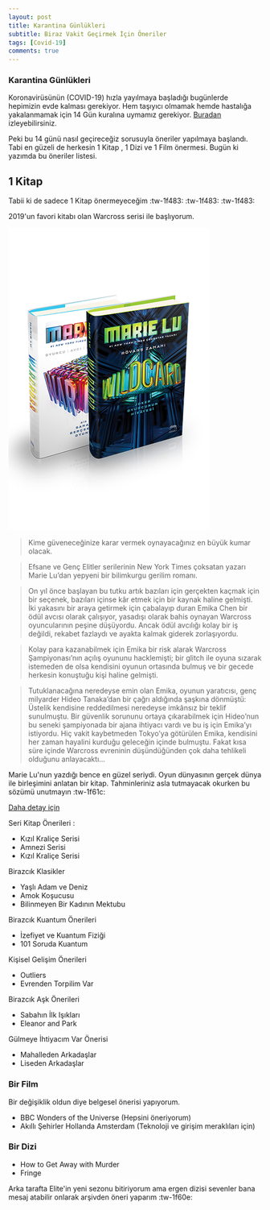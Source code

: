 ```yaml
---
layout: post
title: Karantina Günlükleri
subtitle: Biraz Vakit Geçirmek İçin Öneriler
tags: [Covid-19]
comments: true
---
```


### Karantina Günlükleri

Koronavirüsünün  (COVID-19) hızla yayılmaya başladığı bugünlerde hepimizin evde kalması gerekiyor. Hem taşıyıcı olmamak hemde hastalığa yakalanmamak için 14 Gün kuralına uymamız gerekiyor. [Buradan](https://twitter.com/drfahrettinkoca/status/1239619552662761474?s=20 "Buradan") izleyebilirsiniz.

Peki bu 14 günü nasıl geçireceğiz sorusuyla öneriler yapılmaya başlandı. Tabi en güzeli de herkesin 1 Kitap , 1 Dizi ve 1 Film önermesi. 
Bugün ki yazımda bu öneriler listesi.

## 1 Kitap

Tabii ki de sadece 1 Kitap önermeyeceğim :tw-1f483: :tw-1f483: :tw-1f483:

2019'un favori kitabı olan Warcross serisi ile başlıyorum.

![](/img/marielu.jpg)

>  Kime güveneceğinize karar vermek oynayacağınız en büyük kumar olacak.

> Efsane ve Genç Elitler serilerinin New York Times çoksatan yazarı Marie Lu’dan yepyeni bir bilimkurgu gerilim romanı.

> On yıl önce başlayan bu tutku artık bazıları için gerçekten kaçmak için bir seçenek, bazıları içinse kâr etmek için bir kaynak haline gelmişti. İki yakasını bir araya getirmek için çabalayıp duran Emika Chen bir ödül avcısı olarak çalışıyor, yasadışı olarak bahis oynayan Warcross oyuncularının peşine düşüyordu. Ancak ödül avcılığı kolay bir iş değildi, rekabet fazlaydı ve ayakta kalmak giderek zorlaşıyordu.

> Kolay para kazanabilmek için Emika bir risk alarak Warcross Şampiyonası’nın açılış oyununu hacklemişti; bir glitch ile oyuna sızarak istemeden de olsa kendisini oyunun ortasında bulmuş ve bir gecede herkesin konuştuğu kişi haline gelmişti.

> Tutuklanacağına neredeyse emin olan Emika, oyunun yaratıcısı, genç milyarder Hideo Tanaka’dan bir çağrı aldığında şaşkına dönmüştü: Üstelik kendisine reddedilmesi neredeyse imkânsız bir teklif sunulmuştu. Bir güvenlik sorununu ortaya çıkarabilmek için Hideo’nun bu seneki şampiyonada bir ajana ihtiyacı vardı ve bu iş için Emika’yı istiyordu. Hiç vakit kaybetmeden Tokyo’ya götürülen Emika, kendisini her zaman hayalini kurduğu geleceğin içinde bulmuştu. Fakat kısa süre içinde Warcross evreninin düşündüğünden çok daha tehlikeli olduğunu anlayacaktı…


Marie Lu'nun yazdığı bence en güzel seriydi.  Oyun dünyasının gerçek dünya ile birleşimini anlatan bir kitap. Tahminleriniz asla tutmayacak okurken bu sözümü unutmayın :tw-1f61c:

[Daha detay için ](https://www.kitapsepeti.com/urun/detay/kitap/mari%CC%87e-lu-2-ki%CC%87tap-takim-ci%CC%87ltli/1424808 "Daha detay için ")


Seri Kitap Önerileri :

- Kızıl Kraliçe Serisi 
- Amnezi Serisi
- Kızıl Kraliçe Serisi 

Birazcık Klasikler

- Yaşlı Adam ve Deniz 
- Amok Koşucusu 
- Bilinmeyen Bir Kadının Mektubu 

Birazcık Kuantum Önerileri 

- İzefiyet ve Kuantum Fiziği 
- 101 Soruda Kuantum

Kişisel Gelişim Önerileri

- Outliers
- Evrenden Torpilim Var

Birazcık Aşk Önerileri 

- Sabahın İlk Işıkları 
- Eleanor and Park

Gülmeye İhtiyacım Var Önerisi

- Mahalleden Arkadaşlar 
- Liseden Arkadaşlar

###  Bir Film

Bir değişiklik oldun diye belgesel önerisi yapıyorum. 

- BBC Wonders of the Universe (Hepsini öneriyorum)
- Akıllı Şehirler Hollanda Amsterdam (Teknoloji ve girişim meraklıları için)

### Bir Dizi

- How to Get Away with Murder 
- Fringe 

Arka tarafta Elite'in yeni sezonu bitiriyorum ama ergen dizisi sevenler bana mesaj atabilir onlarak arşivden öneri yaparım :tw-1f60e:





